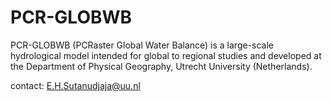 PCR-GLOBWB
==========

PCR-GLOBWB (PCRaster Global Water Balance) is a large-scale hydrological model intended for global to regional studies and developed at the Department of Physical Geography, Utrecht University (Netherlands).

contact: E.H.Sutanudjaja@uu.nl

